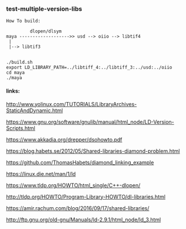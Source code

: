 ### test-multiple-version-libs

```
How To build:

         dlopen/dlsym
maya ------------------->> usd --> oiio --> libtif4
 |
 |--> libtif3


./build.sh
export LD_LIBRARY_PATH=../libtiff_4:../libtiff_3:../usd:../oiio
cd maya
./maya

```

#### links:

http://www.yolinux.com/TUTORIALS/LibraryArchives-StaticAndDynamic.html

https://www.gnu.org/software/gnulib/manual/html_node/LD-Version-Scripts.html

https://www.akkadia.org/drepper/dsohowto.pdf

https://blog.habets.se/2012/05/Shared-libraries-diamond-problem.html

https://github.com/ThomasHabets/diamond_linking_example

https://linux.die.net/man/1/ld

https://www.tldp.org/HOWTO/html_single/C++-dlopen/

http://tldp.org/HOWTO/Program-Library-HOWTO/dl-libraries.html

https://amir.rachum.com/blog/2016/09/17/shared-libraries/

http://ftp.gnu.org/old-gnu/Manuals/ld-2.9.1/html_node/ld_3.html
